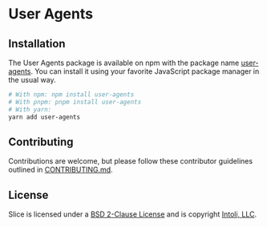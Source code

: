 # User Agents


## Installation

The User Agents package is available on npm with the package name [user-agents](https://npmjs.com/package/user-agents).
You can install it using your favorite JavaScript package manager in the usual way.

```bash
# With npm: npm install user-agents
# With pnpm: pnpm install user-agents
# With yarn:
yarn add user-agents
```

## Contributing

Contributions are welcome, but please follow these contributor guidelines outlined in [CONTRIBUTING.md](CONTRIBUTING.md).


## License

Slice is licensed under a [BSD 2-Clause License](LICENSE) and is copyright [Intoli, LLC](https://intoli.com).
